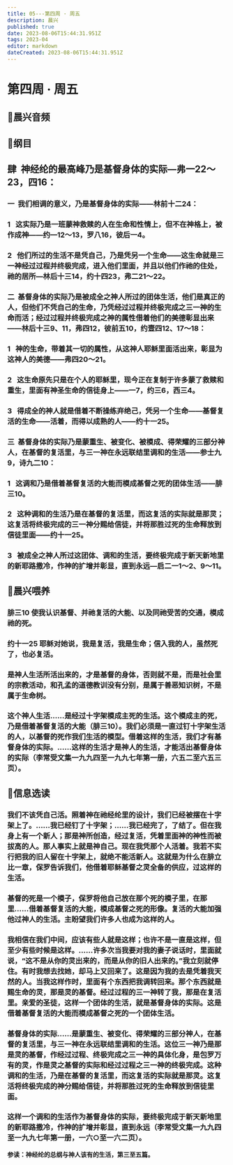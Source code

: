 ```yaml
---
title: 05---第四周 · 周五
description: 晨兴
published: true
date: 2023-08-06T15:44:31.951Z
tags: 2023-04
editor: markdown
dateCreated: 2023-08-06T15:44:31.951Z
---
```


# 第四周 · 周五
## 🎵晨兴音频

## 📖纲目

## **肆  神经纶的最高峰乃是基督身体的实际—弗一22～23，四16：**

### 一  我们相调的意义，乃是基督身体的实际——林前十二24：

### 1   这实际乃是一班蒙神救赎的人在生命和性情上，但不在神格上，被作成神——约—12～13，罗八16，彼后一4。

### 2   他们所过的生活不是凭自己，乃是凭另一个生命——这生命就是三一神经过过程并终极完成，进入他们里面，并且以他们作祂的住处，祂的居所—林后十三14，约十四23，弗二21～22。

### 二  基督身体的实际乃是被成全之神人所过的团体生活，他们是真正的人，但他们不凭自己的生命，乃凭经过过程并终极完成之三一神的生命而活；经过过程并终极完成之神的属性借着他们的美德彰显出来——林后十三9、11，弗四12，彼前五10，约壹四12、17～18：

### 1   神的生命，带着其一切的属性，从这神人耶稣里面活出来，彰显为这神人的美德——弗四20～21。

### 2   这生命原先只是在个人的耶稣里，现今正在复制于许多蒙了救赎和重生，里面有神圣生命的信徒身上——一7，约三6，西三4。

### 3   得成全的神人就是借着不断操练弃绝己，凭另一个生命——基督复活的生命——活着，而得以成熟的人——约十一25。

### 三  基督身体的实际乃是蒙重生、被变化、被模成、得荣耀的三部分神人，在基督的复活里，与三一神在永远联结里调和的生活——参士九9，诗九二10：

### 1   这调和乃是借着基督复活的大能而模成基督之死的团体生活——腓三10。

### 2   这种调和的生活乃是在基督的复活里，而这复活的实际就是那灵；这复活将终极完成的三一神分赐给信徒，并将那胜过死的生命释放到信徒里面——约十一25。

### 3   被成全之神人所过这团体、调和的生活，要终极完成于新天新地里的新耶路撒冷，作神的扩增并彰显，直到永远—启二一1～2、9～11。

## 📖晨兴喂养

### **腓三10    使我认识基督、并祂复活的大能、以及同祂受苦的交通，模成祂的死。**

### **约十一25    耶稣对她说，我是复活，我是生命；信入我的人，虽然死了，也必复活。**

### 是神人生活所活出来的，才是基督的身体，否则就不是，而是社会里的宗教活动，和孔孟的道德教训没有分别，是属于善恶知识树，不是属于生命树。

### 这个神人生活……是经过十字架模成主死的生活。这个模成主的死，乃是借着基督复活的大能（腓三10）。我们必须是一直过钉十字架生活的人，以基督的死作我们生活的模型。借着这样的生活，我们才有基督身体的实际。……这样的生活才是神人的生活，才能活出基督身体的实际（李常受文集一九九四至一九九七年第一册，六五二至六五三页）。

## 📖信息选读

### 我们不该凭自己活。照着神在祂经纶里的设计，我们已经被摆在十字架上了。……我已经钉了十字架；……我已经完了，了结了。但在我身上有一个新人；那是神所创造，经过复活，凭着里面神的神性而被拔高的人。那人事实上就是神自己。现在我凭那个人活着。我若不实行把我的旧人留在十字架上，就绝不能活新人。这就是为什么在腓立比一章，保罗告诉我们，他借着耶稣基督之灵全备的供应，过这样的生活。

### 基督的死是一个模子，保罗将他自己放在那个死的模子里，在那里……借着基督复活的大能，模成基督之死的形像。复活的大能加强他过神人的生活。主盼望我们许多人也成为这样的人。

### 我相信在我们中间，应该有些人就是这样；也许不是一直是这样，但至少有些时候是这样。……许多次当我要对我的妻子说话时，里面就说，“这不是从你的灵出来的，而是从你的旧人出来的。”我立刻就停住。有时我想去找她，却马上又回来了。这是因为我的去是凭着我天然的人。当我这样作时，里面有个东西把我调转回来。那个东西就是赐生命的灵，那是灵的基督。经过过程的三一神转了我，那是在复活里。亲爱的圣徒，这样一个团体的生活，就是基督身体的实际。这是借着基督复活的大能而模成基督之死的一个团体生活。

### 基督身体的实际……是蒙重生、被变化、得荣耀的三部分神人，在基督的复活里，与三一神在永远联结里调和的生活。这位三一神乃是那是灵的基督，作经过过程、终极完成之三一神的具体化身，是包罗万有的灵，作是灵之基督的实际和经过过程之三一神的终极完成。这种调和的生活，乃是在基督的复活里，而这复活的实际就是那灵。这复活将终极完成的神分赐给信徒，并将那胜过死的生命释放到信徒里面。

### 这样一个调和的生活作为基督身体的实际，要终极完成于新天新地里的新耶路撒冷，作神的扩增并彰显，直到永远（李常受文集一九九四至一九九七年第一册，一六○至一六二页）。

**参读：神经纶的总纲与神人该有的生活，第三至五篇。**
<!-- Google tag (gtag.js) -->
<script async src="https://www.googletagmanager.com/gtag/js?id=G-1P8709Z16T"></script>
<script>
  window.dataLayer = window.dataLayer || [];
  function gtag(){dataLayer.push(arguments);}
  gtag('js', new Date());

  gtag('config', 'G-1P8709Z16T');
</script>